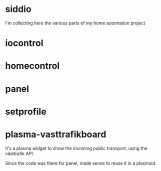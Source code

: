 # siddio
I'm collecting here the various parts of my home automation project

iocontrol
=========

homecontrol
===========

panel
=====

setprofile
==========

plasma-vasttrafikboard
======================

It's a plasma widget to show the incoming public transport, using the
västtrafik API.

Since the code was there for panel, made sense to reuse it in a plasmoid.
